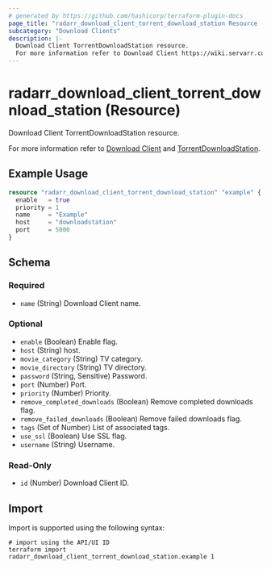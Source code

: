 ```yaml
---
# generated by https://github.com/hashicorp/terraform-plugin-docs
page_title: "radarr_download_client_torrent_download_station Resource - terraform-provider-radarr"
subcategory: "Download Clients"
description: |-
  Download Client TorrentDownloadStation resource.
  For more information refer to Download Client https://wiki.servarr.com/radarr/settings#download-clients and TorrentDownloadStation https://wiki.servarr.com/radarr/supported#torrentdownloadstation.
---
```


# radarr_download_client_torrent_download_station (Resource)

<!-- subcategory:Download Clients -->Download Client TorrentDownloadStation resource.
For more information refer to [Download Client](https://wiki.servarr.com/radarr/settings#download-clients) and [TorrentDownloadStation](https://wiki.servarr.com/radarr/supported#torrentdownloadstation).

## Example Usage

```terraform
resource "radarr_download_client_torrent_download_station" "example" {
  enable   = true
  priority = 1
  name     = "Example"
  host     = "downloadstation"
  port     = 5000
}
```

<!-- schema generated by tfplugindocs -->
## Schema

### Required

- `name` (String) Download Client name.

### Optional

- `enable` (Boolean) Enable flag.
- `host` (String) host.
- `movie_category` (String) TV category.
- `movie_directory` (String) TV directory.
- `password` (String, Sensitive) Password.
- `port` (Number) Port.
- `priority` (Number) Priority.
- `remove_completed_downloads` (Boolean) Remove completed downloads flag.
- `remove_failed_downloads` (Boolean) Remove failed downloads flag.
- `tags` (Set of Number) List of associated tags.
- `use_ssl` (Boolean) Use SSL flag.
- `username` (String) Username.

### Read-Only

- `id` (Number) Download Client ID.

## Import

Import is supported using the following syntax:

```shell
# import using the API/UI ID
terraform import radarr_download_client_torrent_download_station.example 1
```
